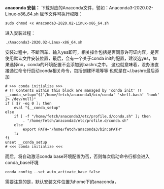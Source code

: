 **anaconda 安装：**
下载对应的Anaconda文件，譬如：Anaconda3-2020.02-Linux-x86_64.sh 
赋予文件可执行权限：
```
sudo chmod +x Anaconda3-2020.02-Linux-x86_64.sh
```
进入安装过程：
```
./Anaconda3-2020.02-Linux-x86_64.sh
```
安装过程中，不断回车、输入yes即可，相关操作包括是否同意许可证内容，是否使用默认文件安装位置，最后，会有一个关于conda init的配置，建议选yes，如果选择no，conda的环境配置不会添加到bashrc之中。
这也就意味着，没办法直接通过命令行启动conda相关命令，包括创建环境等等
也就是在~/.bashrc最后添加
```
# >>> conda initialize >>>
# !! Contents within this block are managed by 'conda init' !!
__conda_setup="$('/home/fetch/anaconda3/bin/conda' 'shell.bash' 'hook' 2> /dev/null)"
if [ $? -eq 0 ]; then
    eval "$__conda_setup"
else
    if [ -f "/home/fetch/anaconda3/etc/profile.d/conda.sh" ]; then
        . "/home/fetch/anaconda3/etc/profile.d/conda.sh"
    else
        export PATH="/home/fetch/anaconda3/bin:$PATH"
    fi
fi
unset __conda_setup
# <<< conda initialize <<<
```
而后，将自动激活conda base环境配置为否，否则每次启动命令行都会进入conda_base环境
```
conda config --set auto_activate_base false
```
需要注意的是，默认安装文件位置为home下的anaconda，
